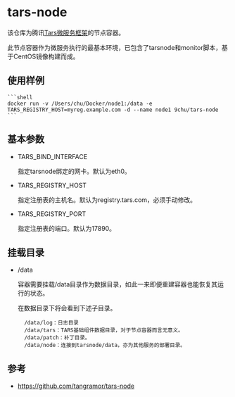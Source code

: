 # tars-node

该仓库为腾讯[Tars微服务框架](https://github.com/Tencent/Tars)的节点容器。

此节点容器作为微服务执行的最基本环境，已包含了tarsnode和monitor脚本，基于CentOS镜像构建而成。

## 使用样例

    ```shell
    docker run -v /Users/chu/Docker/node1:/data -e TARS_REGISTRY_HOST=myreg.example.com -d --name node1 9chu/tars-node
    ```

## 基本参数

- TARS_BIND_INTERFACE

    指定tarsnode绑定的网卡。默认为eth0。

- TARS_REGISTRY_HOST

    指定注册表的主机名。默认为registry.tars.com，必须手动修改。

- TARS_REGISTRY_PORT

    指定注册表的端口。默认为17890。

## 挂载目录

- /data

    容器需要挂载/data目录作为数据目录，如此一来即便重建容器也能恢复其运行的状态。

    在数据目录下将会看到下述子目录。

        /data/log：日志目录
        /data/tars：TARS基础组件数据目录，对于节点容器而言无意义。
        /data/patch：补丁目录。
        /data/node：连接到tarsnode/data，亦为其他服务的部署目录。

## 参考

- https://github.com/tangramor/tars-node

